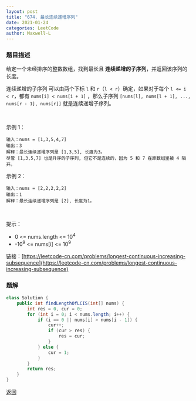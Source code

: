 ```yaml
---
layout: post
title: "674. 最长连续递增序列"
date: 2021-01-24
categories: LeetCode
author: Maxwell-L
---
```


### **题目描述**
给定一个未经排序的整数数组，找到最长且 **连续递增的子序列**，并返回该序列的长度。

连续递增的子序列 可以由两个下标 `l` 和 `r`（`l < r`）确定，如果对于每个 `l <= i < r`，都有 `nums[i] < nums[i + 1]` ，那么子序列 `[nums[l], nums[l + 1], ..., nums[r - 1], nums[r]]` 就是连续递增子序列。

 

示例 1：
```
输入：nums = [1,3,5,4,7]
输出：3
解释：最长连续递增序列是 [1,3,5], 长度为3。
尽管 [1,3,5,7] 也是升序的子序列, 但它不是连续的，因为 5 和 7 在原数组里被 4 隔开。 
```
示例 2：
```
输入：nums = [2,2,2,2,2]
输出：1
解释：最长连续递增序列是 [2], 长度为1。
```
 

提示：
* 0 <= nums.length <= 10<sup>4</sup>
* -10<sup>9</sup> <= nums[i] <= 10<sup>9</sup>


链接：[https://leetcode-cn.com/problems/longest-continuous-increasing-subsequence](https://leetcode-cn.com/problems/longest-continuous-increasing-subsequence)


### **题解**
``` java
class Solution {
    public int findLengthOfLCIS(int[] nums) {
        int res = 0, cur = 0;
        for (int i = 0; i < nums.length; i++) {
            if (i == 0 || nums[i] > nums[i - 1]) {
                cur++;
                if (cur > res) {
                    res = cur;
                }
            } else {
                cur = 1;
            }
        }
        return res;
    }
}
```

[返回](https://maxwell-blog.cn/leetcode/2020/10/08/leetcode.html)